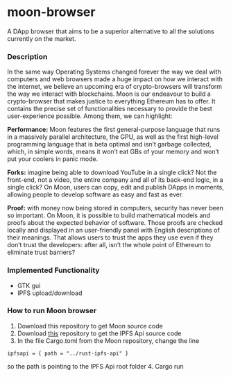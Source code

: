# moon-browser
A DApp browser that aims to be a superior alternative to all the solutions currently on the market.

### Description
In the same way Operating Systems changed forever the way we deal with computers and web browsers made a huge impact on how we interact with the internet, we believe an upcoming era of crypto-browsers will transform the way we interact with blockchains. Moon is our endeavour to build a crypto-browser that makes justice to everything Ethereum has to offer. It contains the precise set of functionalities necessary to provide the best user-experience possible. Among them, we can highlight:

**Performance:** Moon features the first general-purpose language that runs in a massively parallel architecture, the GPU, as well as the first high-level programming language that is beta optimal and isn’t garbage collected, which, in simple words, means it won’t eat GBs of your memory and won’t put your coolers in panic mode.

**Forks:** imagine being able to download YouTube in a single click? Not the front-end, not a video, the entire company and all of its back-end logic, in a single click? On Moon, users can copy, edit and publish DApps in moments, allowing people to develop software as easy and fast as ever.

**Proof:** with money now being stored in computers, security has never been so important. On Moon, it is possible to build mathematical models and proofs about the expected behavior of software. Those proofs are checked locally and displayed in an user-friendly panel with English descriptions of their meanings. That allows users to trust the apps they use even if they don’t trust the developers: after all, isn’t the whole point of Ethereum to eliminate trust barriers?

### Implemented Functionality

 - GTK gui
 - IPFS upload/download

### How to run Moon browser
1. Download this repository to get Moon source code
2. Download [this](https://github.com/leonardostsouza/rust-ipfs-api) repository to get the IPFS Api source code
3. In the file Cargo.toml from the Moon repository, change the line
```
ipfsapi = { path = "../rust-ipfs-api" }
```
so the path is pointing to the IPFS Api root folder
4. Cargo run
